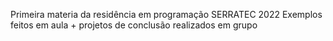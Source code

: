 Primeira materia da residência em programação SERRATEC 2022 
Exemplos feitos em aula + projetos de conclusão realizados em grupo 
